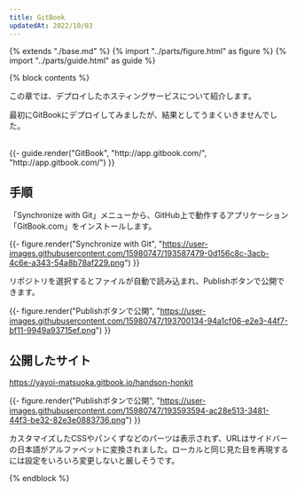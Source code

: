 ```yaml
---
title: GitBook
updatedAt: 2022/10/03
---
```

{% extends "./base.md" %}
{% import "../parts/figure.html" as figure %}
{% import "../parts/guide.html" as guide %}

{% block contents %}

この章では、デプロイしたホスティングサービスについて紹介します。

最初にGitBookにデプロイしてみましたが、結果としてうまくいきませんでした。

<br>
{{- guide.render("GitBook", "http://app.gitbook.com/", "http://app.gitbook.com/") }}

## 手順

「Synchronize with Git」メニューから、GitHub上で動作するアプリケーション「GitBook.com」をインストールします。

{{- figure.render("Synchronize with Git", "https://user-images.githubusercontent.com/15980747/193587479-0d156c8c-3acb-4c6e-a343-54a8b78af229.png") }}

リポジトリを選択するとファイルが自動で読み込まれ、Publishボタンで公開できます。

{{- figure.render("Publishボタンで公開", "https://user-images.githubusercontent.com/15980747/193700134-94a1cf06-e2e3-44f7-bf11-9949a93715ef.png") }}

## 公開したサイト

https://yayoi-matsuoka.gitbook.io/handson-honkit

{{- figure.render("Publishボタンで公開", "https://user-images.githubusercontent.com/15980747/193593594-ac28e513-3481-44f3-be32-82e3e0883736.png") }}

カスタマイズしたCSSやパンくずなどのパーツは表示されず、URLはサイドバーの日本語がアルファベットに変換されました。ローカルと同じ見た目を再現するには設定をいろいろ変更しないと厳しそうです。

{% endblock %}

